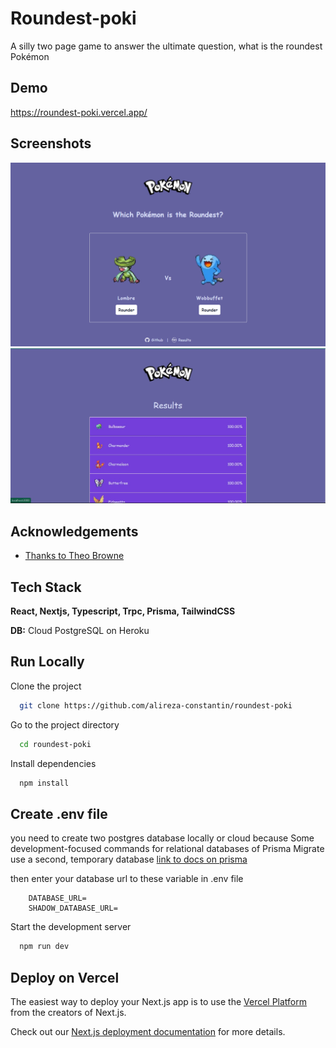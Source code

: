 # Roundest-poki

A silly two page game to answer the ultimate question, what is the roundest Pokémon

## Demo

https://roundest-poki.vercel.app/

## Screenshots

![App Screenshot](./public/screen1.png)
![App Screenshot](./public/screen2.jpg)

## Acknowledgements

- [Thanks to Theo Browne]('https://github.com/TheoBr')

## Tech Stack

**React, Nextjs, Typescript, Trpc, Prisma, TailwindCSS**

**DB:** Cloud PostgreSQL on Heroku

## Run Locally

Clone the project

```bash
  git clone https://github.com/alireza-constantin/roundest-poki
```

Go to the project directory

```bash
  cd roundest-poki
```

Install dependencies

```bash
  npm install
```

## Create .env file

you need to create two postgres database locally or cloud
because Some development-focused commands for relational databases of Prisma Migrate use a second, temporary database
[link to docs on prisma]('https://www.prisma.io/docs/concepts/components/prisma-migrate/shadow-database')

then enter your database url to these variable in .env file

```code
    DATABASE_URL=
    SHADOW_DATABASE_URL=
```

Start the development server

```bash
  npm run dev
```

## Deploy on Vercel

The easiest way to deploy your Next.js app is to use the [Vercel Platform](https://vercel.com/new?utm_medium=default-template&filter=next.js&utm_source=create-next-app&utm_campaign=create-next-app-readme) from the creators of Next.js.

Check out our [Next.js deployment documentation](https://nextjs.org/docs/deployment) for more details.
